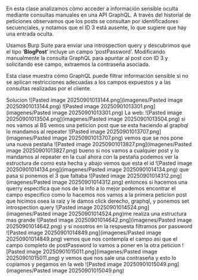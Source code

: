 En esta clase analizamos cómo acceder a información sensible oculta mediante consultas manuales en una API GraphQL. A través del historial de peticiones observamos que los posts se consultan por identificadores secuenciales, y notamos que el ID 3 está ausente, lo que sugiere que hay una entrada oculta.

Usamos Burp Suite para enviar una introspection query y descubrimos que el tipo ‘**BlogPost**‘ incluye un campo ‘postPassword’. Modificando manualmente la consulta GraphQL para apuntar al post con ID 3 y solicitando ese campo, extraemos la contraseña asociada.

Esta clase muestra cómo GraphQL puede filtrar información sensible si no se aplican restricciones adecuadas a los campos expuestos y a las consultas realizadas por el cliente.

Solucion
![Pasted image 20250901013144.png](imagenes/Pasted image 20250901013144.png)
![Pasted image 20250901013301.png](imagenes/Pasted image 20250901013301.png)
La web:
![Pasted image 20250901013504.png](imagenes/Pasted image 20250901013504.png)
si nos vamos al BS vemos una peticion post que se esta haciendo al graphql lo mandamos al repeater
![Pasted image 20250901013707.png](imagenes/Pasted image 20250901013707.png)
vemos que se nos pone una nueva pestaña
![Pasted image 20250901013827.png](imagenes/Pasted image 20250901013827.png)
bueno si nos vamos a cualquier post y lo mandamos al repeater
en la cual ahora con la pestaña podemos ver la estructura de como esta hecha y abajo vemos que esta el id
![Pasted image 20250901014134.png](imagenes/Pasted image 20250901014134.png)
que pasa si ponemos el 3 que faltaba
![Pasted image 20250901014312.png](imagenes/Pasted image 20250901014312.png)
entonces si hacemos una querry especifica que nos de la info a lo mejor podemos encontrar el campo especifico
como lo hacemos
nos vamos a la primera peticion post  que hicimos osea la raiz y le damos click derecho, graphql, y ponemos set introspection query
![Pasted image 20250901014524.png](imagenes/Pasted image 20250901014524.png)me realiza una estructura mas grande
![Pasted image 20250901014642.png](imagenes/Pasted image 20250901014642.png)
y si nosotros en la respuesta filtramos por password
![Pasted image 20250901014849.png](imagenes/Pasted image 20250901014849.png)
vemos que nos contempla el campo asi que el campo completo de postPassword lo vamos a poner en la otra peticion
![Pasted image 20250901015011.png](imagenes/Pasted image 20250901015011.png)
y vemos que nos sale una contraseña y esto lo copiamos y pegamos en la web
![Pasted image 20250901015049.png](imagenes/Pasted image 20250901015049.png)
